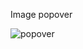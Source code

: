 Image popover


![popover](https://user-images.githubusercontent.com/80118217/229587011-9b54d447-5baa-4adb-a411-fce516fec01f.JPG)
